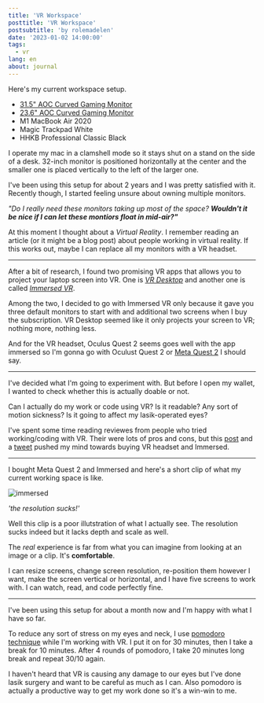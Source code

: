 ```yaml
---
title: 'VR Workspace'
posttitle: 'VR Workspace'
postsubtitle: 'by rolemadelen'
date: '2023-01-02 14:00:00'
tags:
  - vr
lang: en
about: journal
---
```


Here's my current workspace setup.

- [31.5" AOC Curved Gaming Monitor](https://www.amazon.co.jp/-/en/gp/product/B07KSNSFLB/ref=ppx_yo_dt_b_search_asin_title?ie=UTF8&psc=1)
- [23.6" AOC Curved Gaming Monitor](https://www.amazon.co.jp/-/en/gp/product/B07KSDKWCC/ref=ppx_yo_dt_b_search_asin_title?ie=UTF8&psc=1)
- M1 MacBook Air 2020
- Magic Trackpad White
- HHKB Professional Classic Black

I operate my mac in a clamshell mode so it stays shut on a stand on the side of a desk. 32-inch monitor is positioned horizontally at the center and the smaller one is placed vertically to the left of the larger one.

I've been using this setup for about 2 years and I was pretty satisfied with it. Recently though, I started feeling unsure about owning multiple monitors.

_"Do I really need these monitors taking up most of the space? **Wouldn't it be nice if I can let these montiors float in mid-air?"**_

At this moment I thought about a _Virtual Reality_. I remember reading an article (or it might be a blog post) about people working in virtual reality. If this works out, maybe I can replace all my monitors with a VR headset.

---

After a bit of research, I found two promising VR apps that allows you to project your laptop screen into VR. One is [_VR Desktop_](https://www.vrdesktop.net/) and another one is called [_Immersed VR_](https://immersed.com/).

Among the two, I decided to go with Immersed VR only because it gave you three default monitors to start with and additional two screens when I buy the subscription. VR Desktop seemed like it only projects your screen to VR; nothing more, nothing less.

And for the VR headset, Oculus Quest 2 seems goes well with the app immersed so I'm gonna go with Oculust Quest 2 or [Meta Quest 2](https://www.meta.com/jp/en/quest/products/quest-2/) I should say.

---

I've decided what I'm going to experiment with. But before I open my wallet, I wanted to check whether this is actually doable or not.

Can I actually do my work or code using VR? Is it readable? Any sort of motion sickness? Is it going to affect my lasik-operated eyes?

I've spent some time reading reviewes from people who tried working/coding with VR. Their were lots of pros and cons, but this [post](https://medium.com/immersedteam/working-from-orbit-39bf95a6d385) and a [tweet](https://twitter.com/hmartapp/status/1444891624538996740?s=20) pushed my mind towards buying VR headset and Immersed.

---

I bought Meta Quest 2 and Immersed and here's a short clip of what my current working space is like.

![immersed](/images/posts/note/vr/immersed.gif)

_'the resolution sucks!'_

Well this clip is a poor illutstration of what I actually see. The resolution sucks indeed but it lacks depth and scale as well.

The _real_ experience is far from what you can imagine from looking at an image or a clip. It's **comfortable**.

I can resize screens, change screen resolution, re-position them however I want, make the screen vertical or horizontal, and I have five screens to work with. I can watch, read, and code perfectly fine.

---

I've been using this setup for about a month now and I'm happy with what I have so far.

To reduce any sort of stress on my eyes and neck, I use [pomodoro technique](https://todoist.com/productivity-methods/pomodoro-technique) while I'm working with VR. I put it on for 30 minutes, then I take a break for 10 minutes. After 4 rounds of pomodoro, I take 20 minutes long break and repeat 30/10 again.

I haven't heard that VR is causing any damage to our eyes but I've done lasik surgery and want to be careful as much as I can. Also pomodoro is actually a productive way to get my work done so it's a win-win to me.
